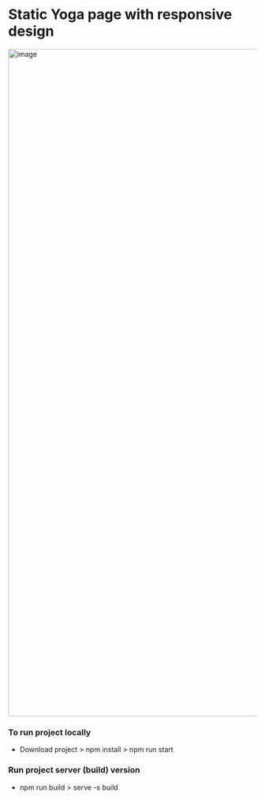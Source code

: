 # Static Yoga page with responsive design

<img width="1353" alt="image" src="https://user-images.githubusercontent.com/26320861/160806079-244ac78f-ded8-4405-946c-d36b0e9ffb1e.png">

### To run project locally

- Download project > npm install > npm run start

### Run project server (build) version

- npm run build > serve -s build
